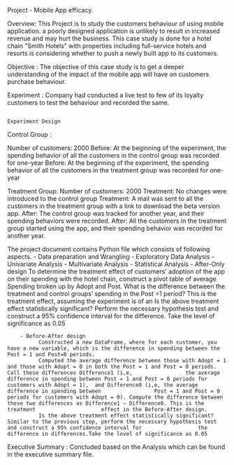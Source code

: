 Project - Mobile App efficacy.

Overview: This Project is to study the customers behaviour of using mobile application. a poorly designed application is unlikely to result in increased revenue and may hurt the business.
          This case study is done for a hotel chain "Smith Hotels" with properties including full-service hotels and resorts is considering whether to push a newly built app to its
          customers.
          
Objective : The objective of this case study is to get a deeper understanding of the impact of the mobile app will have on customers purchase behaviour.

Experiment : Company had conducted a live test to few of its loyalty customers to test the behaviour and recorded the same. 


                                                                    Experiment Design

Control Group : 

Number of customers: 2000
Before: At the beginning of the experiment, the spending behavior of all the customers in the control group was recorded for one-year	Before: At the beginning of the experiment, the spending behavior of all the customers in the treatment group was recorded for one-year

Treatment Group: 
Number of customers: 2000 
Treatment: No changes were introduced to the control group	Treatment: A mail was sent to all the customers in the treatment group with a link to download the beta version app. 
After: The control group was tracked for another year, and their spending behaviors were recorded.	After: All the customers in the treatment group started using the app, and their spending behavior was recorded for another year.

The project document contains Python file which consists of following aspects.
     - Data preparation and Wrangling
     - Exploratory Data Analysis 
            - Univariate Analysis 
            - Multivariate Analysis
    - Statistical Analysis 
         - After-Only design
              To determine the treatment effect of customers’ adoption of the app on their spending with the hotel chain, construct a pivot table of average Spending broken up by Adopt                and Post. What is the difference between the treatment and control groups’ spending in the Post =1 period? This is the treatment effect, assuming the experiment is of an 
              Is the above treatment effect statistically significant? Perform the necessary hypothesis test and construct a 95% confidence interval for the difference. Take the level                 of significance as 0.05

        - Before-After design
              Constructed a new DataFrame, where for each customer, you have a new variable, which is the difference in spending between the Post = 1 and Post=0 periods.
              Computed the average difference between those with Adopt = 1 and those with Adopt = 0 in both the Post = 1 and Post = 0 periods. Call these differences Difference1 (i,e,                 the average difference in spending between Post = 1 and Post = 0 periods for customers with Adopt = 1),  and Difference0 (i,e, the average difference in spending between                 Post = 1 and Post = 0 periods for customers with Adopt = 0). Compute the difference between these two differences as Difference1 – Difference0. This is the treatment                     effect in the Before-After design. 
              Is the above treatment effect statistically significant? Similar to the previous step, perform the necessary hypothesis test and construct a 95% confidence interval for                  the difference in differences.Take the level of significance as 0.05
     
Executive Summary : Concluded based on the Analysis which can be found in the executive summary file.
